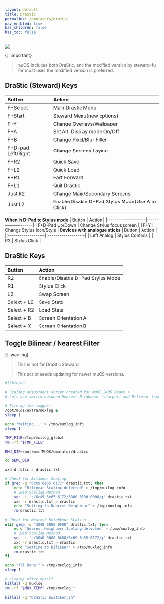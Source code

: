 ```yaml
---
layout: default
title: DraStic
permalink: /emulators/drastic
nav_enabled: true
has_children: false
has_toc: false
---
```

![](/assets/images/drastic_new.png)

{: .important}
> muOS includes both DraStic, and the modified version by steward-fu
> For most uses the modified version is preferred.

## DraStic (Steward) Keys
| Button             | Action             |
|:-------------------|:-------------------|
| F+Select           | Main Drastic Menu  |
| F+Start            | Steward Menu(new options) |
| F+Y                | Change Overlays/Wallpaper |
| F+A                | Set Alt. Display mode On/Off |
| F+B                | Change Pixel/Blur Filter |
| F+D-pad Left/Right | Change Screens Layout |
| F+R2               | Quick Save |
| F+L2               | Quick Load |
| F+R1               | Fast Forward |
| F+L1               | Quit Drastic |
| Just R2            | Change Main/Secondary Screens |
| Just L2            | Enable/Disable D-Pad Stylus Mode(Use A to Click) |
**When in D-Pad to Stylus mode**
| Button             | Action             |
|:-------------------|:-------------------|
| F+D-Pad Up/Down    | Change Stylus focus screen |
| F+Y                | Change Stylus Icon/Style |
**Devices with analogue sticks**
| Button             | Action             |
|:-------------------|:-------------------|
| Left Analog        | Stylus Controls |
| R3                 | Stylus Click |

## DraStic Keys
| Button             | Action             |
|:-------------------|:-------------------|
| R2                 | Enable/Disable D-Pad Stylus Mode |
| R1                 | Stylus Click |
| L2                 | Swap Screen |
| Select + L2        | Save State |
| Select + R2        | Load State |
| Select + B         | Screen Orientation A |
| Select + X         | Screen Orientation B |

## Toggle Bilinear / Nearest Filter
{: .warning}
> This is not for DraStic Steward
>
> This script needs updating for newer muOS versions.

```bash
#!/bin/sh
    
# Scaling adjustment script created for muOS 2405 Beans +
# Lets you switch between Nearest Neighbour (sharper) and Bilinear (smoother)
     
# Fire up the logger!
/opt/muos/extra/muxlog &
sleep 1
     
echo "Waiting..." > /tmp/muxlog_info
sleep 1
     
TMP_FILE=/tmp/muxlog_global
rm -rf "$TMP_FILE"
     
EMU_DIR=/mnt/mmc/MUOS/emulator/drastic
     
cd $EMU_DIR
     
xxd drastic > drastic.txt
     
# Check for Bilinear Scaling
if grep -q "6c69 6e65 6172" drastic.txt; then
    echo "Bilinear Scaling detected" > /tmp/muxlog_info
    # Swap Scaling Method
    sed -i 's/6c69 6e65 6172/3000 0000 0000/g' drastic.txt
    xxd -r drastic.txt > drastic
    echo "Setting to Nearest Neighbour" > /tmp/muxlog_info
    rm drastic.txt
     
# Check for Nearest Neighbour Scaling
elif grep -q "3000 0000 0000" drastic.txt; then
    echo "Nearest Neighbour Scaling detected" > /tmp/muxlog_info
    # Swap Scaling Method
    sed -i 's/3000 0000 0000/6c69 6e65 6172/g' drastic.txt
    xxd -r drastic.txt > drastic
    echo "Setting to Bilinear" > /tmp/muxlog_info
    rm drastic.txt
fi
     
echo "All Done!" > /tmp/muxlog_info
sleep 1
     
# Cleanup after myself
killall -q muxlog
rm -rf "$MUX_TEMP" /tmp/muxlog_*
     
killall -q "DraStic Switcher.sh"
```